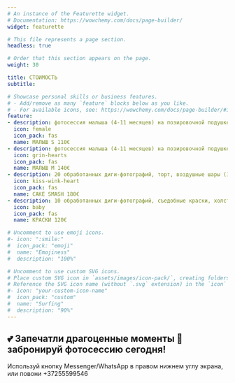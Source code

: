 ```yaml
---
# An instance of the Featurette widget.
# Documentation: https://wowchemy.com/docs/page-builder/
widget: featurette

# This file represents a page section.
headless: true

# Order that this section appears on the page.
weight: 30

title: СТОИМОСТЬ
subtitle:

# Showcase personal skills or business features.
# - Add/remove as many `feature` blocks below as you like.
# - For available icons, see: https://wowchemy.com/docs/page-builder/#icons
feature:
- description: фотосессия малыша (4-11 месяцев) на позировочной подушке и в реквизите, 10 обработанных и напечатанных фотографий 10x15cm, съёмка в течение 1 часа в студии, обработка дополнительных фотографий 5€/фотография.
  icon: female
  icon_pack: fas
  name: МАЛЫШ S 110€
- description: фотосессия малыша (4-11 месяцев) на позировочной подушке и в реквизите, общие семейные фотографиии отдельные кадры с мамой-папой и братом-сестрой, 15 обработанных и напечатанных фотографий 10x15cm, съёмка в течение 1 часа в студии, обработка дополнительных фотографий 5€/фотография.
  icon: grin-hearts
  icon_pack: fas
  name: МАЛЫШ M 140€
- description: 20 обработанных диги-фотографий, торт, воздушные шары (10 шт), съёмка в течение 1 часа в студии, обработка дополнительных фотографий 5€/фотография.
  icon: kiss-wink-heart
  icon_pack: fas
  name: CAKE SMASH 180€
- description: 10 обработанных диги-фотографий, съедобные краски, холст с шедевром малыша, съёмка в течение 40 минут в студии, обработка дополнительных фотографий 5€/фотография.
  icon: baby
  icon_pack: fas
  name: КРАСКИ 120€

# Uncomment to use emoji icons.
#- icon: ":smile:"
#  icon_pack: "emoji"
#  name: "Emojiness"
#  description: "100%"  

# Uncomment to use custom SVG icons.
# Place custom SVG icon in `assets/images/icon-pack/`, creating folders if necessary.
# Reference the SVG icon name (without `.svg` extension) in the `icon` field.
#- icon: "your-custom-icon-name"
#  icon_pack: "custom"
#  name: "Surfing"
#  description: "90%"
---
```

## 💕 Запечатли драгоценные моменты 👶 забронируй фотосессию сегодня!
Используй кнопку Messenger/WhatsApp в правом нижнем углу экрана, или повони +37255599546